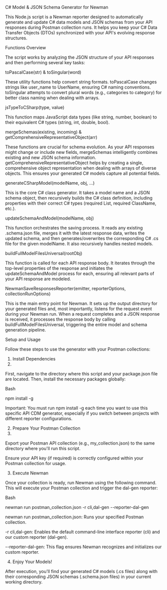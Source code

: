 C# Model & JSON Schema Generator for Newman

This Node.js script is a Newman reporter designed to automatically generate and update C# data models and JSON schemas from your API responses during Postman collection runs. It helps you keep your C# Data Transfer Objects (DTOs) synchronized with your API's evolving response structures.

Functions Overview

The script works by analyzing the JSON structure of your API responses and then performing several key tasks:

toPascalCase(str) & toSingular(word)

These utility functions help convert string formats. toPascalCase changes strings like user_name to UserName, ensuring C# naming conventions. toSingular attempts to convert plural words (e.g., categories to category) for better class naming when dealing with arrays.

jsTypeToCSharp(type, value)

This function maps JavaScript data types (like string, number, boolean) to their equivalent C# types (string, int, double, bool).

mergeSchemas(existing, incoming) & getComprehensiveRepresentativeObject(arr)

These functions are crucial for schema evolution. As your API responses might change or include new fields, mergeSchemas intelligently combines existing and new JSON schema information. getComprehensiveRepresentativeObject helps by creating a single, comprehensive object representation when dealing with arrays of diverse objects. This ensures your generated C# models capture all potential fields.

generateCSharpModel(modelName, obj, ...)

This is the core C# class generator. It takes a model name and a JSON schema object, then recursively builds the C# class definition, including properties with their correct C# types (required List<T>, required ClassName, etc.).

updateSchemaAndModel(modelName, obj)

This function orchestrates the saving process. It reads any existing .schema.json file, merges it with the latest response data, writes the updated schema, and then generates/overwrites the corresponding C# .cs file for the given modelName. It also recursively handles nested models.

buildFullModelFilesUniversal(rootObj)

This function is called for each API response body. It iterates through the top-level properties of the response and initiates the updateSchemaAndModel process for each, ensuring all relevant parts of your API response are modeled.

NewmanSaveResponsesReporter(emitter, reporterOptions, collectionRunOptions)

This is the main entry point for Newman. It sets up the output directory for your generated files and, most importantly, listens for the request event during your Newman run. When a request completes and a JSON response is received, it processes the response body by calling buildFullModelFilesUniversal, triggering the entire model and schema generation pipeline.

Setup and Usage

Follow these steps to use the generator with your Postman collections:

1. Install Dependencies
1. 
First, navigate to the directory where this script and your package.json file are located. Then, install the necessary packages globally:

Bash

npm install -g

Important: You must run npm install -g each time you want to use this specific API CDM generator, especially if you switch between projects with different reporter configurations.

2. Prepare Your Postman Collection
1. 
Export your Postman API collection (e.g., my_collection.json) to the same directory where you'll run this script.

Ensure your API key (if required) is correctly configured within your Postman collection for usage.

3. Execute Newman

Once your collection is ready, run Newman using the following command. This will execute your Postman collection and trigger the dal-gen reporter:

Bash

newman run postman_collection.json -r cli,dal-gen --reporter-dal-gen

newman run postman_collection.json: Runs your specified Postman collection.

-r cli,dal-gen: Enables the default command-line interface reporter (cli) and our custom reporter (dal-gen).

--reporter-dal-gen: This flag ensures Newman recognizes and initializes our custom reporter.

4. Enjoy Your Models!

After execution, you'll find your generated C# models (.cs files) along with their corresponding JSON schemas (.schema.json files) in your current working directory.